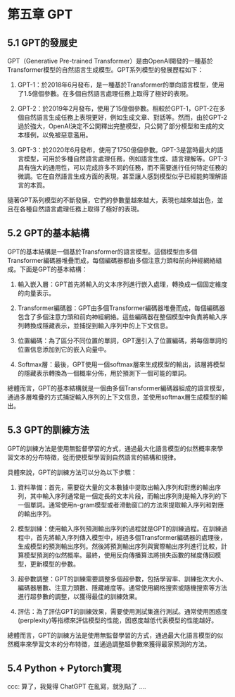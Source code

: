 # 第五章 GPT

## 5.1 GPT的發展史

GPT（Generative Pre-trained Transformer）是由OpenAI開發的一種基於Transformer模型的自然語言生成模型。GPT系列模型的發展歷程如下：

1. GPT-1：於2018年6月發布，是一種基於Transformer的單向語言模型，使用了1.5億個參數。在多個自然語言處理任務上取得了極好的表現。

2. GPT-2：於2019年2月發布，使用了15億個參數。相較於GPT-1，GPT-2在多個自然語言生成任務上表現更好，例如生成文章、對話等。然而，由於GPT-2過於強大，OpenAI決定不公開釋出完整模型，只公開了部分模型和生成的文本樣例，以免被惡意濫用。

3. GPT-3：於2020年6月發布，使用了1750億個參數。GPT-3是當時最大的語言模型，可用於多種自然語言處理任務，例如語言生成、語言理解等。GPT-3具有強大的通用性，可以完成許多不同的任務，而不需要進行任何特定任務的微調。它在自然語言生成方面的表現，甚至讓人感到模型似乎已經能夠理解語言的本質。

隨著GPT系列模型的不斷發展，它們的參數量越來越大，表現也越來越出色，並且在各種自然語言處理任務上取得了極好的表現。

## 5.2 GPT的基本結構

GPT的基本結構是一個基於Transformer的語言模型。這個模型由多個Transformer編碼器堆疊而成，每個編碼器都由多個注意力頭和前向神經網絡組成。下面是GPT的基本結構：

1. 輸入嵌入層：GPT首先將輸入的文本序列進行嵌入處理，轉換成一個固定維度的向量表示。

2. Transformer編碼器：GPT由多個Transformer編碼器堆疊而成，每個編碼器包含了多個注意力頭和前向神經網絡。這些編碼器在整個模型中負責將輸入序列轉換成隱藏表示，並捕捉到輸入序列中的上下文信息。

3. 位置編碼：為了區分不同位置的單詞，GPT還引入了位置編碼，將每個單詞的位置信息添加到它的嵌入向量中。

4. Softmax層：最後，GPT使用一個softmax層來生成模型的輸出，該層將模型的隱藏表示轉換為一個概率分佈，用於預測下一個可能的單詞。

總體而言，GPT的基本結構就是一個由多個Transformer編碼器組成的語言模型，通過多層堆疊的方式捕捉輸入序列的上下文信息，並使用softmax層生成模型的輸出。

## 5.3 GPT的訓練方法

GPT的訓練方法是使用無監督學習的方式，通過最大化語言模型的似然概率來學習文本的分布特徵，從而使模型學習到自然語言的結構和規律。

具體來說，GPT的訓練方法可以分為以下步驟：

1. 資料準備：首先，需要從大量的文本數據中提取出輸入序列和對應的輸出序列，其中輸入序列通常是一個定長的文本片段，而輸出序列則是輸入序列的下一個單詞。通常使用n-gram模型或者滑動窗口的方法來提取輸入序列和對應的輸出序列。

2. 模型訓練：使用輸入序列預測輸出序列的過程就是GPT的訓練過程。在訓練過程中，首先將輸入序列傳入模型中，經過多個Transformer編碼器的處理後，生成模型的預測輸出序列。然後將預測輸出序列與實際輸出序列進行比較，計算模型預測的似然概率。最終，使用反向傳播算法將損失函數的梯度傳回模型，更新模型的參數。

3. 超參數調整：GPT的訓練需要調整多個超參數，包括學習率、訓練批次大小、編碼器層數、注意力頭數、隱藏維度等。通常使用網格搜索或隨機搜索等方法進行超參數的調整，以獲得最佳的訓練效果。

4. 評估：為了評估GPT的訓練效果，需要使用測試集進行測試。通常使用困惑度(perplexity)等指標來評估模型的性能，困惑度越低代表模型的性能越好。

總體而言，GPT的訓練方法是使用無監督學習的方式，通過最大化語言模型的似然概率來學習文本的分布特徵，並通過調整超參數來獲得最家預測的方法。

## 5.4 Python + Pytorch實現

ccc: 算了，我覺得 ChatGPT 在亂寫，就別貼了 ....

